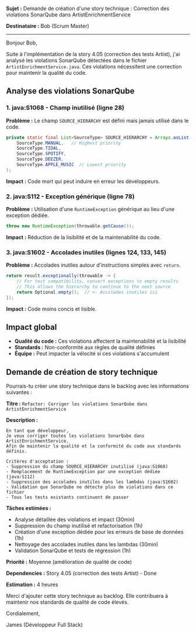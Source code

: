 **Sujet :** Demande de création d'une story technique : Correction des violations SonarQube dans ArtistEnrichmentService

**Destinataire :** Bob (Scrum Master)

---

Bonjour Bob,

Suite à l'implémentation de la story 4.05 (correction des tests Artist), j'ai analysé les violations SonarQube détectées dans le fichier `ArtistEnrichmentService.java`. Ces violations nécessitent une correction pour maintenir la qualité du code.

## Analyse des violations SonarQube

### 1. java:S1068 - Champ inutilisé (ligne 28)
**Problème :** Le champ `SOURCE_HIERARCHY` est défini mais jamais utilisé dans le code.
```java
private static final List<SourceType> SOURCE_HIERARCHY = Arrays.asList(
    SourceType.MANUAL,   // Highest priority
    SourceType.TIDAL,
    SourceType.SPOTIFY,
    SourceType.DEEZER,
    SourceType.APPLE_MUSIC  // Lowest priority
);
```

**Impact :** Code mort qui peut induire en erreur les développeurs.

### 2. java:S112 - Exception générique (ligne 78)
**Problème :** Utilisation d'une `RuntimeException` générique au lieu d'une exception dédiée.
```java
throw new RuntimeException(throwable.getCause());
```

**Impact :** Réduction de la lisibilité et de la maintenabilité du code.

### 3. java:S1602 - Accolades inutiles (lignes 124, 133, 145)
**Problème :** Accolades inutiles autour d'instructions simples avec `return`.
```java
return result.exceptionally(throwable -> {
    // For test compatibility, convert exceptions to empty results
    // This allows the hierarchy to continue to the next source
    return Optional.empty();  // <- Accolades inutiles ici
});
```

**Impact :** Code moins concis et lisible.

## Impact global
- **Qualité du code :** Ces violations affectent la maintenabilité et la lisibilité
- **Standards :** Non-conformité aux règles de qualité définies
- **Équipe :** Peut impacter la vélocité si ces violations s'accumulent

## Demande de création de story technique

Pourrais-tu créer une story technique dans le backlog avec les informations suivantes :

**Titre :** `Refactor: Corriger les violations SonarQube dans ArtistEnrichmentService`

**Description :**
```
En tant que développeur,
Je veux corriger toutes les violations SonarQube dans ArtistEnrichmentService,
Afin de maintenir la qualité et la conformité du code aux standards définis.

Critères d'acceptation :
- Suppression du champ SOURCE_HIERARCHY inutilisé (java:S1068)
- Remplacement de RuntimeException par une exception dédiée (java:S112)
- Suppression des accolades inutiles dans les lambdas (java:S1602)
- Validation que SonarQube ne détecte plus de violations dans ce fichier
- Tous les tests existants continuent de passer
```

**Tâches estimées :**
- Analyse détaillée des violations et impact (30min)
- Suppression du champ inutilisé et refactorisation (1h)
- Création d'une exception dédiée pour les erreurs de base de données (1h)
- Nettoyage des accolades inutiles dans les lambdas (30min)
- Validation SonarQube et tests de régression (1h)

**Priorité :** Moyenne (amélioration de qualité de code)

**Dependencies :** Story 4.05 (correction des tests Artist) - Done

**Estimation :** 4 heures

Merci d'ajouter cette story technique au backlog. Elle contribuera à maintenir nos standards de qualité de code élevés.

Cordialement,

James (Développeur Full Stack)
